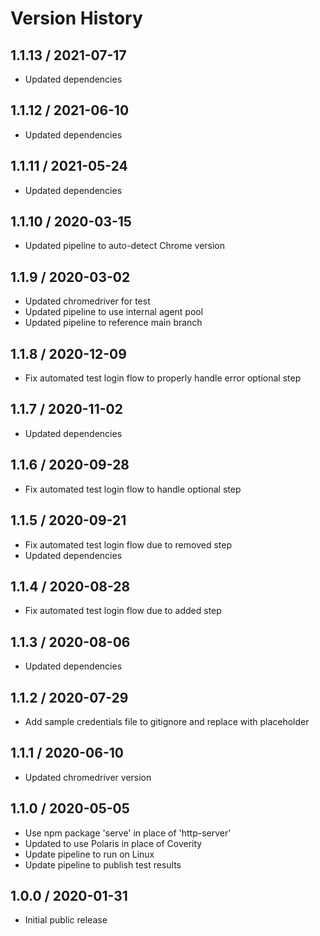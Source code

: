 # Version History

## 1.1.13 / 2021-07-17

- Updated dependencies

## 1.1.12 / 2021-06-10

- Updated dependencies

## 1.1.11 / 2021-05-24

- Updated dependencies

## 1.1.10 / 2020-03-15

- Updated pipeline to auto-detect Chrome version

## 1.1.9 / 2020-03-02

- Updated chromedriver for test
- Updated pipeline to use internal agent pool
- Updated pipeline to reference main branch

## 1.1.8 / 2020-12-09

- Fix automated test login flow to properly handle error optional step

## 1.1.7 / 2020-11-02

- Updated dependencies

## 1.1.6 / 2020-09-28

- Fix automated test login flow to handle optional step

## 1.1.5 / 2020-09-21

- Fix automated test login flow due to removed step
- Updated dependencies

## 1.1.4 / 2020-08-28

- Fix automated test login flow due to added step

## 1.1.3 / 2020-08-06

- Updated dependencies

## 1.1.2 / 2020-07-29

- Add sample credentials file to gitignore and replace with placeholder

## 1.1.1 / 2020-06-10

- Updated chromedriver version

## 1.1.0 / 2020-05-05

- Use npm package 'serve' in place of 'http-server'
- Updated to use Polaris in place of Coverity
- Update pipeline to run on Linux
- Update pipeline to publish test results

## 1.0.0 / 2020-01-31

- Initial public release
